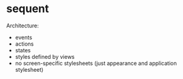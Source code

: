sequent
===================

Architecture:

* events
* actions
* states
* styles defined by views
* no screen-specific stylesheets (just appearance and application stylesheet)
